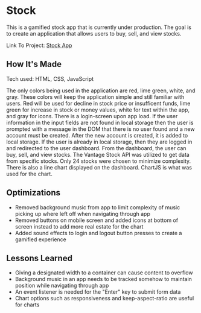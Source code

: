 <h1>Stock</h1>
<p>This is a gamified stock app that is currently under production. The goal is to create an application that allows users to buy, sell, and view stocks.</p>
<p>Link To Project: <a href="https://dejourstockapp.netlify.app">Stock App</a> </p>

<h2>How It's Made</h2>
<p>Tech used: HTML, CSS, JavaScript</p>
<p>The only colors being used in the application are red, lime green, white, and gray. These colors will keep the 
application simple and still familiar with users. Red will be used for decline in stock price or insufficent funds, 
lime green for increase in stock or money values, white for text within the app, and gray for icons. 
There is a login-screen upon app load. If the user information in the input fields are not found in local storage
then the user is prompted with a message in the DOM that there is no user found and a new account must be created.
After the new account is created, it is added to local storage. If the user is already in local storage, then they
are logged in and redirected to the user dashboard. From the dashboard, the user can buy, sell, and view stocks. 
The Vantage Stock API was utilized to get data from specific stocks. Only 24 stocks were chosen to minimize complexity. 
There is also a line chart displayed on the dashboard. ChartJS is what was used for the chart. 
</p>

<h2>Optimizations</h2>
<ul>
<li>Removed background music from app to limit complexity of music picking up where left off when navigating through app</li>
<li>Removed buttons on mobile screen and added icons at bottom of screen instead to add more real estate for the chart</li>
<li>Added sound effects to login and logout button presses to create a gamified experience</li>
</ul>

<h2>Lessons Learned</h2>
<ul>
<li>Giving a designated width to a container can cause content to overflow</li>
<li>Background music in an app needs to be tracked somehow to maintain position while navigating through app</li>
<li>An event listener is needed for the "Enter" key to submit form data</li>
<li>Chart options such as responsiveness and keep-aspect-ratio are useful for charts</li>
</ul>